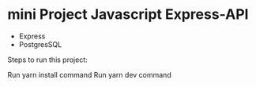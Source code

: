 # mini Project Javascript Express-API

- Express
- PostgresSQL

Steps to run this project:

Run yarn install command
Run yarn dev command
